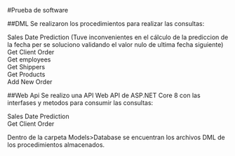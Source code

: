 #Prueba de software

##DML
Se realizaron los procedimientos para realizar las consultas:

Sales Date Prediction (Tuve inconvenientes en el cálculo de la prediccion de la fecha per se soluciono validando el valor nulo de ultima fecha siguiente)  
Get Client Order  
Get employees  
Get Shippers  
Get Products  
Add New Order  

##Web Api
Se realizo una API Web API de ASP.NET Core 8 con las interfases y metodos para consumir las consultas:

Sales Date Prediction  
Get Client Order  

Dentro de la carpeta Models>Database se encuentran los archivos DML de los procedimientos almacenados.
